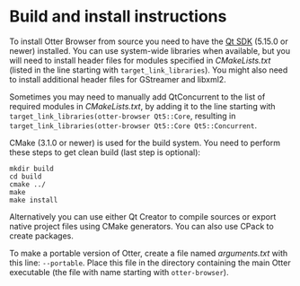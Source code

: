 Build and install instructions
==============================

To install Otter Browser from source you need to have the [Qt SDK](https://www.qt.io/download-qt-installer) (5.15.0 or newer) installed. You can use system-wide libraries when available, but you will need to install header files for modules specified in *CMakeLists.txt* (listed in the line starting with `target_link_libraries`). You might also need to install additional header files for GStreamer and libxml2.

Sometimes you may need to manually add QtConcurrent to the list of required modules in *CMakeLists.txt*, by adding it to the line starting with `target_link_libraries(otter-browser Qt5::Core`, resulting in `target_link_libraries(otter-browser Qt5::Core Qt5::Concurrent`.

CMake (3.1.0 or newer) is used for the build system. You need to perform these steps to get clean build (last step is optional):

    mkdir build
    cd build
    cmake ../
    make
    make install

Alternatively you can use either Qt Creator to compile sources or export native project files using CMake generators. You can also use CPack to create packages.

To make a portable version of Otter, create a file named *arguments.txt* with this line:
`--portable`. Place this file in the directory containing the main Otter executable (the file with name starting with `otter-browser`).
